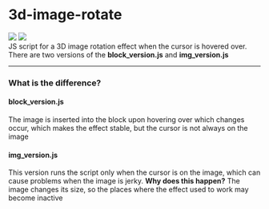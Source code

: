 # 3d-image-rotate 
![](https://img.shields.io/badge/Made%20by-Illya-important)
![](https://img.shields.io/bower/l/mi?color=blue)  
JS script for a 3D image rotation effect when the cursor is hovered over.
There are two versions of the **block_version.js** and **img_version.js**
___
### What is the difference?

#### block_version.js
The image is inserted into the block upon hovering over which changes occur, which makes the effect stable, but the cursor is not always on the image

#### img_version.js
This version runs the script only when the cursor is on the image, which can cause problems when the image is jerky. **Why does this happen?** The image changes its size, so the places where the effect used to work may become inactive
